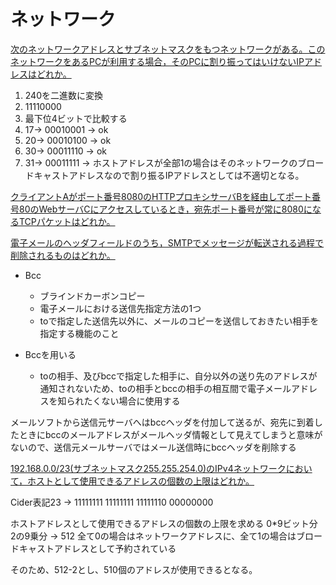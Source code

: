 # ネットワーク
[次のネットワークアドレスとサブネットマスクをもつネットワークがある。このネットワークをあるPCが利用する場合，そのPCに割り振ってはいけないIPアドレスはどれか。](https://www.fe-siken.com/kakomon/30_haru/q32.html)
1. 240を二進数に変換
2. 11110000
3. 最下位4ビットで比較する
4. 17-> 00010001 -> ok
5. 20-> 00010100 -> ok
6. 30-> 00011110 -> ok
7. 31-> 00011111 -> ホストアドレスが全部1の場合はそのネットワークのブロードキャストアドレスなので割り振るIPアドレスとしては不適切となる。



[クライアントAがポート番号8080のHTTPプロキシサーバBを経由してポート番号80のWebサーバCにアクセスしているとき，宛先ポート番号が常に8080になるTCPパケットはどれか。](https://www.fe-siken.com/kakomon/01_aki/q34.html)



[電子メールのヘッダフィールドのうち，SMTPでメッセージが転送される過程で削除されるものはどれか。](https://www.fe-siken.com/kakomon/30_haru/q34.html)

- Bcc
  - ブラインドカーボンコピー
  - 電子メールにおける送信先指定方法の1つ
  - toで指定した送信先以外に、メールのコピーを送信しておきたい相手を指定する機能のこと

- Bccを用いる
  - toの相手、及びbccで指定した相手に、自分以外の送り先のアドレスが通知されないため、toの相手とbccの相手の相互間で電子メールアドレスを知られたくない場合に使用する

メールソフトから送信元サーバへはbccヘッダを付加して送るが、宛先に到着したときにbccのメールアドレスがメールヘッダ情報として見えてしまうと意味がないので、送信元メールサーバではメール送信時にbccヘッダを削除する

[192.168.0.0/23(サブネットマスク255.255.254.0)のIPv4ネットワークにおいて，ホストとして使用できるアドレスの個数の上限はどれか。](https://www.fe-siken.com/kakomon/31_haru/q32.html)

Cider表記23 -> 11111111 11111111 11111110 00000000

ホストアドレスとして使用できるアドレスの個数の上限を求める
0*9ビット分
2の9乗分 -> 512
全て0の場合はネットワークアドレスに、全て1の場合はブロードキャストアドレスとして予約されている

そのため、512-2とし、510個のアドレスが使用できるとなる。
